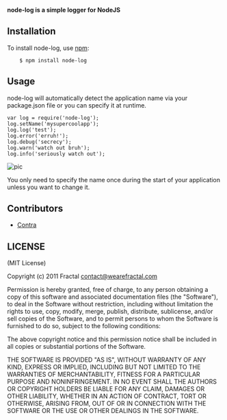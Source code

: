 **node-log is a simple logger for NodeJS**


## Installation
    
To install node-log, use [npm](http://github.com/isaacs/npm):

        $ npm install node-log

## Usage

node-log will automatically detect the application name via your package.json file or you can specify it at runtime.

```
var log = require('node-log');
log.setName('mysupercoolapp');
log.log('test');
log.error('erruh!');
log.debug('secrecy');
log.warn('watch out bruh');
log.info('seriously watch out');
```
![pic](http://i.imgur.com/ZkzU0.png)

You only need to specify the name once during the start of your application unless you want to change it.

## Contributors

- [Contra](https://github.com/Contra)

## LICENSE

(MIT License)

Copyright (c) 2011 Fractal <contact@wearefractal.com>

Permission is hereby granted, free of charge, to any person obtaining
a copy of this software and associated documentation files (the
"Software"), to deal in the Software without restriction, including
without limitation the rights to use, copy, modify, merge, publish,
distribute, sublicense, and/or sell copies of the Software, and to
permit persons to whom the Software is furnished to do so, subject to
the following conditions:

The above copyright notice and this permission notice shall be
included in all copies or substantial portions of the Software.

THE SOFTWARE IS PROVIDED "AS IS", WITHOUT WARRANTY OF ANY KIND,
EXPRESS OR IMPLIED, INCLUDING BUT NOT LIMITED TO THE WARRANTIES OF
MERCHANTABILITY, FITNESS FOR A PARTICULAR PURPOSE AND
NONINFRINGEMENT. IN NO EVENT SHALL THE AUTHORS OR COPYRIGHT HOLDERS BE
LIABLE FOR ANY CLAIM, DAMAGES OR OTHER LIABILITY, WHETHER IN AN ACTION
OF CONTRACT, TORT OR OTHERWISE, ARISING FROM, OUT OF OR IN CONNECTION
WITH THE SOFTWARE OR THE USE OR OTHER DEALINGS IN THE SOFTWARE.
